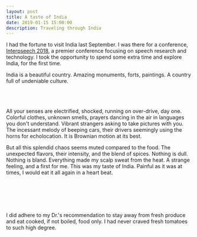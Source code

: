 ```yaml
---
layout: post
title: A taste of India
date: 2019-01-15 15:00:00
description: Traveling through India
---
```


I had the fortune to visit India last September. I was there for a conference, [Interpseech 2018](https://interspeech2018.org/), a premier conference focusing on speech research and technology. I took the opportunity to spend some extra time and explore India, for the first time.

India is a beautiful country. Amazing monuments, forts, paintings. A country full of undeniable culture.
<div class="img_row">
    <img class="col one left" src="{{ site.baseurl }}/assets/img/india/taj_back.jpg" alt="" title="example image"/>
    <img class="col one left" src="{{ site.baseurl }}/assets/img/india/taj.jpg" alt="" title="example image"/>
    <img class="col one left" src="{{ site.baseurl }}/assets/img/india/taj_details.jpg" alt="" title="example image"/>
</div>

<div class="img_row">
    <img class="col one left" src="{{ site.baseurl }}/assets/img/india/art_1.jpg" alt="" title="example image"/>
    <img class="col one left" src="{{ site.baseurl }}/assets/img/india/art_2.jpg" alt="" title="example image"/>
    <img class="col one left" src="{{ site.baseurl }}/assets/img/india/art_3.png" alt="" title="example image"/>
</div>
<br>
All your senses are electrified, shocked, running on over-drive, day one. Colorful clothes, unknown smells, prayers dancing in the air in languages you don't understand. Vibrant strangers asking to take pictures with you. The incessant melody of beeping cars, their drivers seemingly using the horns for echolocation. It is Brownian motion at its best.

But all this splendid chaos seems muted compared to the food. The unexpected flavors, their intensity, and the blend of spices. Nothing is dull. Nothing is bland. Everything made my scalp sweat from the heat. A strange feeling, and a first for me. This was my taste of India. Painful as it was at times, I would eat it all again in a heart beat.

<div class="img_row">
    <img class="col one left" src="{{ site.baseurl }}/assets/img/india/f11.png" alt="" title="example image"/>
    <img class="col one left" src="{{ site.baseurl }}/assets/img/india/f10.png" alt="" title="example image"/>
    <img class="col one left" src="{{ site.baseurl }}/assets/img/india/f8.png" alt="" title="example image"/>
</div>

<div class="img_row">
    <img class="col one left" src="{{ site.baseurl }}/assets/img/india/f7.png" alt="" title="example image"/>
    <img class="col two left" src="{{ site.baseurl }}/assets/img/india/f9.png" alt="" title="example image"/>
</div>

<div class="img_row">
    <img class="col one left" src="{{ site.baseurl }}/assets/img/india/f6.png" alt="" title="example image"/>
    <img class="col one left" src="{{ site.baseurl }}/assets/img/india/f5.png" alt="" title="example image"/>
    <img class="col one left" src="{{ site.baseurl }}/assets/img/india/f3.png" alt="" title="example image"/>
</div>

<div class="img_row">
    <img class="col two left" src="{{ site.baseurl }}/assets/img/india/f2.png" alt="" title="example image"/>
    <img class="col one left" src="{{ site.baseurl }}/assets/img/india/f1.png" alt="" title="example image"/>
</div>

<div class="img_row">
    <img class="col three left" src="{{ site.baseurl }}/assets/img/india/f4.png" alt="" title="example image"/>
</div>
<br>
I did adhere to my Dr.'s recommendation to stay away from fresh produce and eat cooked, if not boiled, food only. I had never craved fresh tomatoes to such high degree.  
